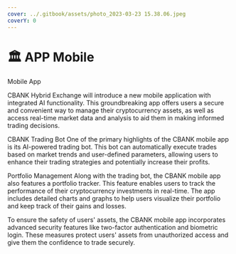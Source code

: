 ```yaml
---
cover: ../.gitbook/assets/photo_2023-03-23 15.38.06.jpeg
coverY: 0
---
```


# 🏛 APP Mobile

Mobile App&#x20;

CBANK Hybrid Exchange will introduce a new mobile application with integrated AI functionality. This groundbreaking app offers users a secure and convenient way to manage their cryptocurrency assets, as well as access real-time market data and analysis to aid them in making informed trading decisions.

CBANK Trading Bot One of the primary highlights of the CBANK mobile app is its AI-powered trading bot. This bot can automatically execute trades based on market trends and user-defined parameters, allowing users to enhance their trading strategies and potentially increase their profits.

Portfolio Management Along with the trading bot, the CBANK mobile app also features a portfolio tracker. This feature enables users to track the performance of their cryptocurrency investments in real-time. The app includes detailed charts and graphs to help users visualize their portfolio and keep track of their gains and losses.

To ensure the safety of users' assets, the CBANK mobile app incorporates advanced security features like two-factor authentication and biometric login. These measures protect users' assets from unauthorized access and give them the confidence to trade securely.
